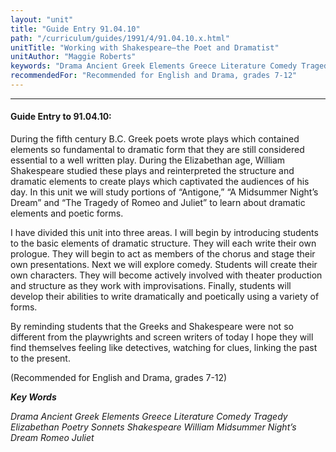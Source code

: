 ```yaml
---
layout: "unit"
title: "Guide Entry 91.04.10"
path: "/curriculum/guides/1991/4/91.04.10.x.html"
unitTitle: "Working with Shakespeare—the Poet and Dramatist"
unitAuthor: "Maggie Roberts"
keywords: "Drama Ancient Greek Elements Greece Literature Comedy Tragedy Elizabethan Poetry Sonnets Shakespeare William Midsummer Night’s Dream Romeo Juliet"
recommendedFor: "Recommended for English and Drama, grades 7-12"
---
```

<body>
<hr/>
 <h4>
  Guide Entry to 91.04.10:
 </h4>
 During the fifth century B.C. Greek poets wrote plays which contained elements so fundamental to dramatic form that they are still considered essential to a well written play. During the Elizabethan age, William Shakespeare studied these plays and reinterpreted the structure and dramatic elements to create plays which captivated the audiences of his day. In this unit we will study portions of “Antigone,” “A Midsummer Night’s Dream” and “The Tragedy of Romeo and Juliet” to learn about dramatic elements and poetic forms.
 <p>
  I have divided this unit into three areas. I will begin by introducing students to the basic elements of dramatic structure. They will each write their own prologue. They will begin to act as members of the chorus and stage their own presentations. Next we will explore comedy. Students will create their own characters. They will become actively involved with theater production and structure as they work with improvisations. Finally, students will develop their abilities to write dramatically and poetically using a variety of forms.
 </p>
 <p>
  By reminding students that the Greeks and Shakespeare were not so different from the playwrights and screen writers of today I hope they will find themselves feeling like detectives, watching for clues, linking the past to the present.
 </p>
 <p>
  (Recommended for English and Drama, grades 7-12)
 </p>
<p>
  <b>
   <i>
    Key Words
   </i>
  </b>
  <br/>
 </p>
 <p>
  <i>
   Drama Ancient Greek Elements Greece Literature Comedy Tragedy Elizabethan Poetry Sonnets Shakespeare William Midsummer Night’s Dream Romeo Juliet
  </i>
 </p>

</body>